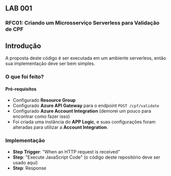 ## LAB 001

### RFC01: Criando um Microsserviço Serverless para Validação de CPF

## Introdução

A proposta deste código é ser executada em um ambiente serverless, então sua implementação deve ser bem simples.

### O que foi feito?

#### Pré-requisitos

* Configurado **Resource Group**
* Configurado **Azure API Gateway** para o endpoint `POST /cpf/validate`
* Configurado **Azure Account Integration** (demorei um pouco para encontrar como fazer isso)
* Foi criada uma instância do **APP Logic**, e suas configurações foram alteradas para utilizar a **Account Integration**.

### Implementação

* **Step Trigger**: "When an HTTP request is received"
* **Step**: "Execute JavaScript Code" (o código deste repositório deve ser usado aqui)
* **Step**: Response
